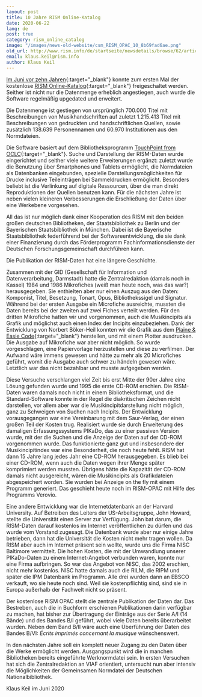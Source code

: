 ```yaml
---
layout: post
title: 10 Jahre RISM Online-Katalog
date: 2020-06-22
lang: de
post: true
category: rism_online_catalog
image: "/images/news-old-website/csm_RISM_OPAC_10_8b69fad6ae.png"
old_url: http://www.rism.info/de/startseite/newsdetails/browse/62/article/64/10-years-of-the-rism-online-catalog.html
email: klaus.keil@rism.info
author: Klaus Keil
---
```



[Im Juni vor zehn Jahren](/press_reviews/2010/06/30/new-online-music-catalogue-over-700000-entries.html){:target="_blank"} konnte zum ersten Mal der kostenlose [RISM Online-Katalog](https://opac.rism.info/index.php?id=4){:target="_blank"} freigeschaltet werden. Seither ist nicht nur die Datenmenge erheblich angestiegen, auch wurde die Software regelmäßig upgedated und erweitert.

Die Datenmenge ist gestiegen von ursprünglich 700.000 Titel mit Beschreibungen von Musikhandschriften auf zuletzt 1.215.413 Titel mit Beschreibungen von gedruckten und handschriftlichen Quellen, sowie zusätzlich 138.639 Personennamen und 60.970 Institutionen aus den Normdateien.

Die Software basiert auf dem Bibliotheksprogramm [TouchPoint from OCLC](https://www.oclc.org/de/touchpoint/features.html){:target="_blank"}. Suche und Darstellung der RISM-Daten wurde eingerichtet und seither viele weitere Erweiterungen ergänzt: zuletzt wurde die Benutzung über Smartphones und Tablets ermöglicht, die Normdateien als Datenbanken eingebunden, spezielle Darstellungsmöglichkeiten für Drucke inclusive Teileinträgen bei Sammeldrucken ermöglicht. Besonders beliebt ist die Verlinkung auf digitale Ressourcen, über die man direkt Reproduktionen der Quellen benutzen kann. Für die nächsten Jahre ist neben vielen kleineren Verbesserungen die Erschließung der Daten über eine Werkebene vorgesehen.

All das ist nur möglich dank einer Kooperation des RISM mit den beiden großen deutschen Bibliotheken, der Staatsbibliothek zu Berlin und der Bayerischen Staatsbibliothek in München. Dabei ist die Bayerische Staatsbibliothek federführend bei der Softwareentwicklung, die sie dank einer Finanzierung durch das Förderprogramm Fachinformationsdienste der Deutschen Forschungsgemeinschaft durchführen kann.

Die Publikation der RISM-Daten hat eine längere Geschichte.

Zusammen mit der GID (Gesellschaft für Information und Datenverarbeitung, Darmstadt) hatte die Zentralredaktion (damals noch in Kassel) 1984 und 1986 Mikrofiches (weiß man heute noch, was das war?) herausgegeben. Sie enthielten aber nur einen Auszug aus den Daten: Komponist, Titel, Besetzung, Tonart, Opus, Bibliothekssigel und Signatur. Während bei der ersten Ausgabe ein Microfiche ausreichte, mussten die Daten bereits bei der zweiten auf zwei Fiches verteilt werden. Für den dritten Mikrofiche hatten wir und vorgenommen, auch die Musikincipits als Grafik und möglichst auch einen Index der Incipits einzubeziehen. Dank der Entwicklung von Norbert Böker-Heil konnten wir die Grafik aus dem [Plaine & Easie Code](https://www.iaml.info/plaine-easie-code){:target="_blank"} herstellen, und mit einem Plotter ausdrucken. Die Ausgabe auf Mikrofiche war aber nicht möglich. So wurde vorgeschlagen, eine Papiervorlage herzustellen und diese zu verfilmen. Der Aufwand wäre immens gewesen und hätte zu mehr als 20 Microfiches geführt, womit die Ausgabe auch schwer zu händeln gewesen wäre. Letztlich war das nicht bezahlbar und musste aufgegeben werden.

Diese Versuche verschlangen viel Zeit bis erst Mitte der 90er Jahre eine Lösung gefunden wurde und 1995 die erste CD-ROM erschien. Die RISM-Daten waren damals noch nicht in einem Bibliotheksformat, und die Standard-Software konnte in der Regel die diakritischen Zeichen nicht darstellen, vor allem aber war die Musikincipitdarstellung nicht möglich, ganz zu Schweigen von Suchen nach Incipits. Der Entwicklung vorausgegangen war eine Vereinbarung mit dem Saur-Verlag, der einen großen Teil der Kosten trug. Realisiert wurde sie durch Erweiterung des damaligen Erfassungssystems PIKaDo, das zu einer passiven Version wurde, mit der die Suchen und die Anzeige der Daten auf der CD-ROM vorgenommen wurde. Das funktionierte ganz gut und insbesondere der Musikincipitindex war eine Besonderheit, die noch heute fehlt. RISM hat dann 15 Jahre lang jedes Jahr eine CD-ROM herausgegeben. Es blieb bei einer CD-ROM, wenn auch die Daten wegen ihrer Menge später komprimiert werden mussten. Übrigens hätte die Kapazität der CD-ROM damals nicht ausgereicht, wären die Musikincipits als Grafikdateien abgespeichert worden. Sie wurden bei Anzeige on the fly mit einem Programm generiert. Das geschieht heute noch im RISM-OPAC mit Hilfe des Programms Verovio.

Eine andere Entwicklung war die Internetdatenbank an der Harvard University. Auf Betreiben des Leiters der US-Arbeitsgruppe, John Howard, stellte die Universität einen Server zur Verfügung. John bat darum, die RISM-Daten darauf kostenlos im Internet veröffentlichen zu dürfen und das wurde vom Vorstand zugesagt. Die Datenbank wurde aber nur einige Jahre betrieben, dann hat die Universität die Kosten nicht mehr tragen wollen. Da RISM aber auch im Internet präsent sein wollte, wurde uns die Firma NISC Baltimore vermittelt. Die hohen Kosten, die mit der Umwandlung unserer PIKaDo-Daten zu einem Internet-Angebot verbunden waren, konnte nur eine Firma aufbringen. So war das Angebot von NISC, das 2002 erschien, nicht mehr kostenlos. NISC hatte damals auch die RILM, die RIPM und später die IPM Datenbank im Programm. Alle drei wurden dann an EBSCO verkauft, wo sie heute noch sind. Weil sie kostenpflichtig sind, sind sie in Europa außerhalb der Fachwelt nicht so präsent.

Der kostenlose RISM OPAC stellt die zentrale Publikation der Daten dar. Das Bestreben, auch die in Buchform erschienen Publikationen darin verfügbar zu machen, hat bisher zur Übertragung der Einträge aus der Serie A/I (14 Bände) und des Bandes B/I geführt, wobei viele Daten bereits überarbeitet wurden. Neben dem Band B/II wäre auch eine Überführung der Daten des Bandes B/VI: _Écrits imprimés concernant la musique_ wünschenswert.

In den nächsten Jahre soll ein komplett neuer Zugang zu den Daten über die Werke ermöglicht werden. Ausgangspunkt wird die in manchen Bibliotheken bereits eingeführte Werknormdatei sein. In ersten Versuchen hat sich die Zentralredaktion an VIAF orientiert, untersucht nun aber intensiv die Möglichkeiten der Gemeinsamen Normdatei der Deutschen Nationalbibliothek.

Klaus Keil
im Juni 2020



<script type="text/javascript">var switchTo5x=true;</script><script type="text/javascript" src="http://w.sharethis.com/button/buttons.js"></script><script type="text/javascript">stLight.options({publisher: "9b601438-1ce1-49d8-bfd7-9cff5df54c17", doNotHash: false, doNotCopy: false, hashAddressBar: false});</script>
